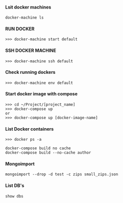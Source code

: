 #### Lsit docker machines
```
docker-machine ls
```
#### RUN DOCKER
```
>>> docker-machine start default
```
#### SSH DOCKER MACHINE
```
>>> docker-machine ssh default
```
#### Check running dockers
```
>>> docker-machine env default
```
#### Start docker image with compose
```
>>> cd ~/Project/[project_name]
>>> docker-compose up
or
>>> docker-compose up [docker-image-name]
```
#### List Docker containers
```
>>> docker ps -a
```
```
docker-compose build no cache
docker-compose build --no-cache author
```
#### Mongoimport
```
mongoimport --drop -d test -c zips small_zips.json
```
#### List DB's
```
show dbs
```
